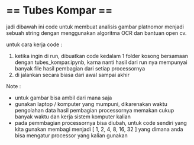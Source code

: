 # == Tubes Kompar ==
jadi dibawah ini code untuk membuat analisis gambar platnomor menjadi sebuah string dengan menggunakan algoritma OCR dan bantuan open cv.

untuk cara kerja code :
1. ketika ingin di run, dibuatkan code kedalam 1 folder kosong bersamaan dengan tubes_kompar.ipynb, karna nanti hasil dari run nya mempunyai banyak file hasil pembagian dari setiap processornya
2. di jalankan secara biasa dari awal sampai akhir

Note :
- untuk gambar bisa ambil dari mana saja
- gunakan laptop / komputer yang mumpuni, dikarenakan waktu pengolahan data hasil pembagian processornya memakan cukup banyak waktu dan kerja sistem komputer kalian
- pada pemmbagian processornya bisa diubah, untuk code sendiri yang kita gunakan membagi menjadi [ 1, 2, 4, 8, 16, 32 ] yang dimana anda bisa mengatur processor yang kalian gunakan
 
